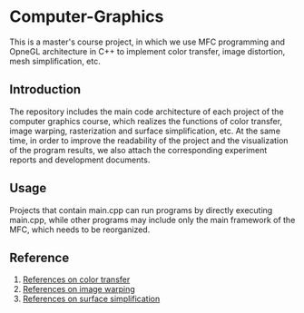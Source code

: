 # Computer-Graphics
This is a master's course project, in which we use MFC programming and OpneGL architecture in C++ to implement color transfer, image distortion, mesh simplification, etc.

## Introduction
The repository includes the main code architecture of each project of the computer graphics course, which realizes the functions of color transfer, image warping, rasterization and surface simplification, etc. At the same time, in order to improve the readability of the project and the visualization of the program results, we also attach the corresponding experiment reports and development documents.

## Usage
Projects that contain main.cpp can run programs by directly executing main.cpp, while other programs may include only the main framework of the MFC, which needs to be reorganized.

## Reference
1.  [References on color transfer](https://ieeexplore.ieee.org/abstract/document/946629)  
2.  [References on image warping](https://www.sciencedirect.com/science/article/abs/pii/S1049965284710157)
3.  [References on surface simplification](https://dl.acm.org/doi/pdf/10.1145/258734.258849)
